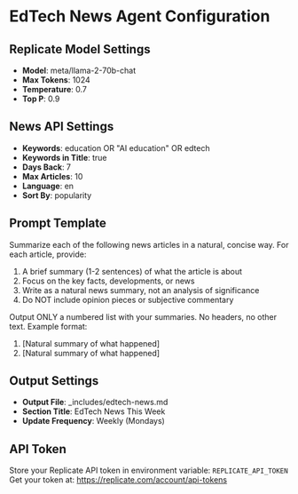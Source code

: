 # EdTech News Agent Configuration

## Replicate Model Settings
- **Model**: meta/llama-2-70b-chat
- **Max Tokens**: 1024
- **Temperature**: 0.7
- **Top P**: 0.9

## News API Settings
- **Keywords**: education OR "AI education" OR edtech
- **Keywords in Title**: true
- **Days Back**: 7
- **Max Articles**: 10
- **Language**: en
- **Sort By**: popularity

## Prompt Template
Summarize each of the following news articles in a natural, concise way. For each article, provide:

1. A brief summary (1-2 sentences) of what the article is about
2. Focus on the key facts, developments, or news
3. Write as a natural news summary, not an analysis of significance
4. Do NOT include opinion pieces or subjective commentary

Output ONLY a numbered list with your summaries. No headers, no other text. Example format:
1. [Natural summary of what happened]
2. [Natural summary of what happened]

## Output Settings
- **Output File**: _includes/edtech-news.md
- **Section Title**: EdTech News This Week
- **Update Frequency**: Weekly (Mondays)

## API Token
Store your Replicate API token in environment variable: `REPLICATE_API_TOKEN`
Get your token at: https://replicate.com/account/api-tokens


